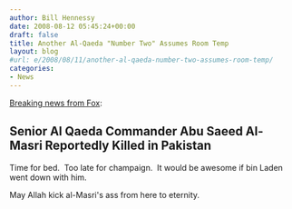 ```yaml
---
author: Bill Hennessy
date: 2008-08-12 05:45:24+00:00
draft: false
title: Another Al-Qaeda "Number Two" Assumes Room Temp
layout: blog
#url: e/2008/08/11/another-al-qaeda-number-two-assumes-room-temp/
categories:
- News
---
```


[Breaking news from Fox](https://www.foxnews.com/):


## Senior Al Qaeda Commander Abu Saeed Al-Masri Reportedly Killed in Pakistan


Time for bed.  Too late for champaign.  It would be awesome if bin Laden went down with him.  

May Allah kick al-Masri's ass from here to eternity.

